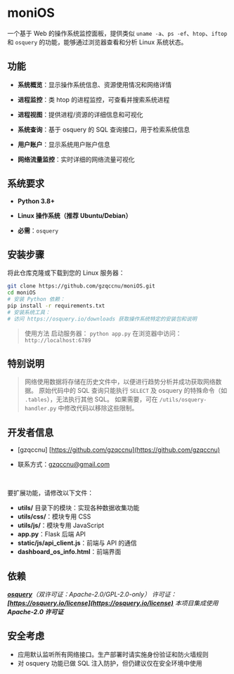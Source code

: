 # moniOS

一个基于 Web 的操作系统监控面板，提供类似 `uname -a`、`ps -ef`、`htop`、`iftop` 和 `osquery` 的功能，能够通过浏览器查看和分析 Linux 系统状态。

## 功能
- **系统概览**：显示操作系统信息、资源使用情况和网络详情

- **进程监控**：类 htop 的进程监控，可查看并搜索系统进程

- **进程视图**：提供进程/资源的详细信息和可视化

- **系统查询**：基于 osquery 的 SQL 查询接口，用于检索系统信息

- **用户账户**：显示系统用户账户信息

- **网络流量监控**：实时详细的网络流量可视化

## 系统要求
- **Python 3.8+**

- **Linux 操作系统（推荐 Ubuntu/Debian）**

- **必需**：`osquery`

## 安装步骤
将此仓库克隆或下载到您的 Linux 服务器：

```bash
git clone https://github.com/gzqccnu/moniOS.git
cd moniOS
# 安装 Python 依赖：
pip install -r requirements.txt
# 安装系统工具：
# 访问 https://osquery.io/downloads 获取操作系统特定的安装包和说明
````

> 使用方法
> 启动服务器：
> `python app.py`
> 在浏览器中访问：
> `http://localhost:6789`

## 特别说明

> 网络使用数据将存储在历史文件中，以便进行趋势分析并成功获取网络数据。
> 原始代码中的 SQL 查询只能执行 `SELECT` 及 osquery 的特殊命令（如 `.tables`），无法执行其他 SQL。
> 如果需要，可在 `/utils/osquery-handler.py` 中修改代码以移除这些限制。

## 开发者信息

* \[gzqccnu] [https://github.com/gzqccnu](https://github.com/gzqccnu)
* 联系方式：[gzqccnu@gmail.com](mailto:gzqccnu@gmail.com)

  <br>

要扩展功能，请修改以下文件：

* **utils/** 目录下的模块：实现各种数据收集功能
* **utils/css/**：模块专用 CSS
* **utils/js/**：模块专用 JavaScript
* **app.py**：Flask 后端 API
* **static/js/api\_client.js**：前端与 API 的通信
* **dashboard\_os\_info.html**：前端界面


## 依赖

*[**osquery**](https://github.com/osquery/osquery)（双许可证：Apache-2.0/GPL-2.0-only）*
*许可证：**[https://osquery.io/license](https://osquery.io/license)***
*本项目集成使用 **Apache-2.0 许可证***

## 安全考虑

* 应用默认监听所有网络接口。生产部署时请实施身份验证和防火墙规则
* 对 osquery 功能已做 SQL 注入防护，但仍建议仅在安全环境中使用
